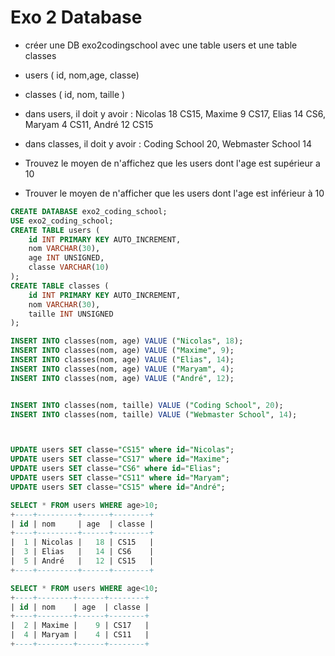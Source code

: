 # Exo 2 Database

- créer une DB exo2codingschool avec une table users et une table classes
- users ( id, nom,age, classe)
- classes ( id, nom, taille )
- dans users, il doit y avoir : Nicolas 18 CS15, Maxime 9 CS17, Elias 14 CS6, Maryam 4 CS11, André 12 CS15
- dans classes, il doit y avoir : Coding School 20, Webmaster School 14

- Trouvez le moyen de n'affichez que les users dont l'age est supérieur a 10
- Trouver le moyen de n'afficher que les users dont l'age est inférieur à 10

```sql
CREATE DATABASE exo2_coding_school;
USE exo2_coding_school;
CREATE TABLE users (
    id INT PRIMARY KEY AUTO_INCREMENT,
    nom VARCHAR(30),
    age INT UNSIGNED,
    classe VARCHAR(10)
);
CREATE TABLE classes (
    id INT PRIMARY KEY AUTO_INCREMENT,
    nom VARCHAR(30),
    taille INT UNSIGNED
);

INSERT INTO classes(nom, age) VALUE ("Nicolas", 18);
INSERT INTO classes(nom, age) VALUE ("Maxime", 9);
INSERT INTO classes(nom, age) VALUE ("Elias", 14);
INSERT INTO classes(nom, age) VALUE ("Maryam", 4);
INSERT INTO classes(nom, age) VALUE ("André", 12);


INSERT INTO classes(nom, taille) VALUE ("Coding School", 20);
INSERT INTO classes(nom, taille) VALUE ("Webmaster School", 14);



UPDATE users SET classe="CS15" where id="Nicolas";
UPDATE users SET classe="CS17" where id="Maxime";
UPDATE users SET classe="CS6" where id="Elias";
UPDATE users SET classe="CS11" where id="Maryam";
UPDATE users SET classe="CS15" where id="André";

SELECT * FROM users WHERE age>10;
+----+---------+------+--------+
| id | nom     | age  | classe |
+----+---------+------+--------+
|  1 | Nicolas |   18 | CS15   |
|  3 | Elias   |   14 | CS6    |
|  5 | André   |   12 | CS15   |
+----+---------+------+--------+

SELECT * FROM users WHERE age<10;
+----+--------+------+--------+
| id | nom    | age  | classe |
+----+--------+------+--------+
|  2 | Maxime |    9 | CS17   |
|  4 | Maryam |    4 | CS11   |
+----+--------+------+--------+

```